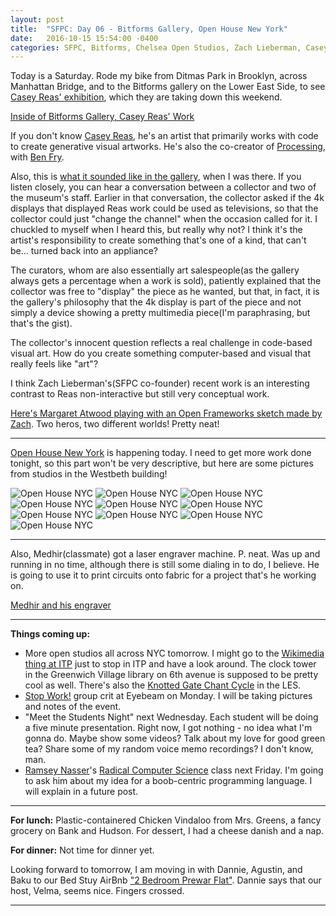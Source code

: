 ```yaml
---
layout: post
title:  "SFPC: Day 06 - Bitforms Gallery, Open House New York"
date:   2016-10-15 15:54:00 -0400
categories: SFPC, Bitforms, Chelsea Open Studios, Zach Lieberman, Casey Reas, Margaret Atwood, Open House NYC, Ramsey Nasser, Bitforms Gallery
---
```


Today is a Saturday. Rode my bike from Ditmas Park in Brooklyn, across Manhattan Bridge, and to the Bitforms gallery on the Lower East Side, to see [Casey Reas' exhibition](http://www.bitforms.com/artists/reas), which they are taking down this weekend.

[Inside of Bitforms Gallery, Casey Reas' Work](/images/IMG_4242.JPG)

If you don't know [Casey Reas](www.reas.com), he's an artist that primarily works with code to create generative visual artworks. He's also the co-creator of [Processing](www.processing.org), with [Ben Fry](www.benfry.com).

Also, this is [what it sounded like in the gallery](https://www.dropbox.com/s/3o4t7xutp9qze0m/10152016%20-%20Ambient%20Sound%20At%20Bitforms%20Galleries.m4a?dl=0), when I was there. If you listen closely, you can hear a conversation between a collector and two of the museum's staff. Earlier in that conversation, the collector asked if the 4k displays that displayed Reas work could be used as televisions, so that the collector could just "change the channel" when the occasion called for it. I chuckled to myself when I heard this, but really why not? I think it's the artist's responsibility to create something that's one of a kind, that can't be... turned back into an appliance?

The curators, whom are also essentially art salespeople(as the gallery always gets a percentage when a work is sold), patiently explained that the collector was free to "display" the piece as he wanted, but that, in fact, it is the gallery's philosophy that the 4k display is part of the piece and not simply a device showing a pretty multimedia piece(I'm paraphrasing, but that's the gist).

The collector's innocent question reflects a real challenge in code-based visual art. How do you create something computer-based and visual that really feels like "art"?

I think Zach Lieberman's(SFPC co-founder) recent work is an interesting contrast to Reas non-interactive but still very conceptual work.

[Here's Margaret Atwood playing with an Open Frameworks sketch made by Zach](https://twitter.com/vintagebooks/status/784351496825544704). Two heros, two different worlds! Pretty neat!

-----

[Open House New York](http://www.ohny.org/) is happening today. I need to get more work done tonight, so this part won't be very descriptive, but here are some pictures from studios in the Westbeth building!

![Open House NYC](/images/IMG_4260.JPG)
![Open House NYC](/images/IMG_4263.JPG)
![Open House NYC](/images/IMG_4264.JPG)
![Open House NYC](/images/IMG_4265.JPG)
![Open House NYC](/images/IMG_4274.JPG)
![Open House NYC](/images/IMG_4277.JPG)
![Open House NYC](/images/IMG_4279.JPG)
![Open House NYC](/images/IMG_4280.JPG)
![Open House NYC](/images/IMG_4281.JPG)
![Open House NYC](/images/IMG_4295.JPG)

-----

Also, Medhir(classmate) got a laser engraver machine. P. neat. Was up and running in no time, although there is still some dialing in to do, I believe. He is going to use it to print circuits onto fabric for a project that's he working on.

[Medhir and his engraver](/images/IMG_4296.JPG)

-----

**Things coming up:**

- More open studios all across NYC tomorrow. I might go to the [Wikimedia thing at ITP](http://www.ohny.org/site-programs/weekend/sites/wikimedia-nyc-commonslab-interactive-telecommunications-program) just to stop in ITP and have a look around. The clock tower in the Greenwich Village library on 6th avenue is supposed to be pretty cool as well. There's also the [Knotted Gate Chant Cycle](http://www.harvestworks.org/oct-14-16-mshr-knotted-gate-chant-cycle/) in the LES.
- [Stop Work!](https://eyebeam.org/stopwork/) group crit at Eyebeam on Monday. I will be taking pictures and notes of the event.
- "Meet the Students Night" next Wednesday. Each student will be doing a five minute presentation. Right now, I got nothing - no idea what I'm gonna do. Maybe show some videos? Talk about my love for good green tea? Share some of my random voice memo recordings? I don't know, man.
- [Ramsey Nasser](http://nas.sr)'s [Radical Computer Science](http://radicalcomputerscience.tumblr.com/) class next Friday. I'm going to ask him about my idea for a boob-centric programming language. I will explain in a future post.

---

**For lunch:** Plastic-containered Chicken Vindaloo from Mrs. Greens, a fancy grocery on Bank and Hudson. For dessert, I had a cheese danish and a nap.

**For dinner:** Not time for dinner yet.

Looking forward to tomorrow, I am moving in with Dannie, Agustin, and Baku to our Bed Stuy AirBnb ["2 Bedroom Prewar Flat"](https://www.airbnb.com/rooms/3868344?wl_source=list&wl_id=176400036&role=collaborator). Dannie says that our host, Velma, seems nice. Fingers crossed.

------
